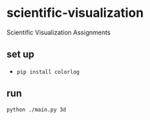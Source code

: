 scientific-visualization
========================

Scientific Visualization Assignments

set up
------

 * `pip install colorlog`

run
---

 `python ./main.py 3d`

